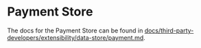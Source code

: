 # Payment Store

The docs for the Payment Store can be found in [docs/third-party-developers/extensibility/data-store/payment.md](../../../../docs/third-party-developers/extensibility/data-store/payment.md).
